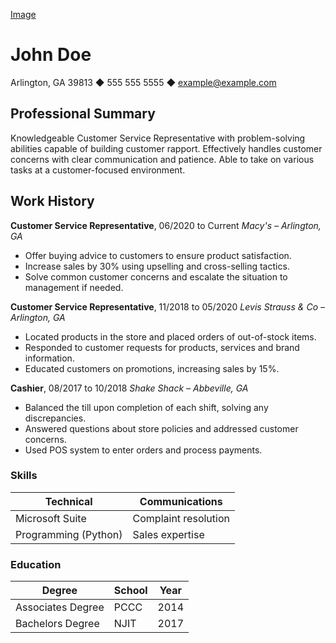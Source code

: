 [Image](lab1/johndoe.jpeg)

# John Doe 

Arlington, GA 39813 ◆ 555 555 5555 ◆ example@example.com

## Professional Summary

Knowledgeable Customer Service Representative with problem-solving abilities capable of building customer rapport. Effectively handles customer concerns with clear communication and patience. Able to take on various tasks at a customer-focused environment.

## Work History

**Customer Service Representative**, 06/2020 to Current *Macy's – Arlington, GA*

- Offer buying advice to customers to ensure product satisfaction.
- Increase sales by 30% using upselling and cross-selling tactics.
- Solve common customer concerns and escalate the situation to management if needed.

**Customer Service Representative**, 11/2018 to 05/2020 *Levis Strauss & Co – Arlington, GA*

- Located products in the store and placed orders of out-of-stock items.
- Responded to customer requests for products, services and brand information.
- Educated customers on promotions, increasing sales by 15%.

**Cashier**, 08/2017 to 10/2018 *Shake Shack – Abbeville, GA*

- Balanced the till upon completion of each shift, solving any discrepancies.
- Answered questions about store policies and addressed customer concerns.
- Used POS system to enter orders and process payments.

### Skills

| Technical | Communications                 |
|---------|----------------------------------|
| Microsoft Suite|  Complaint resolution|
| Programming (Python)| Sales expertise|

### Education

| Degree | School         | Year | 
|---------|---------------|------|
| Associates Degree| PCCC | 2014 |
| Bachelors Degree | NJIT | 2017 |
